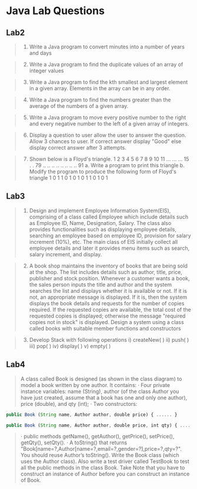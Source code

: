
# Java Lab Questions

## Lab2

>1. Write a Java program to convert minutes into a number of years and days

>2. Write a Java program to find the duplicate values of an array of integer values

>3. Write a Java program to find the kth smallest and largest element in a given array. Elements in the array can be in any order.

>4. Write a Java program to find the numbers greater than the average of the numbers of a given array.

>5. Write a Java program to move every positive number to the right and every negative number to the left of a given array of integers.

>6. Display a question to user allow the user to answer the question. Allow 3 chances to user. If correct answer display "Good" else display correct answer after 3 attempts.

>7. Shown below is a Floyd's triangle. 1 2 3 4 5 6 7 8 9 10 11 ... ... ... 15 . . 79 .. .. .. .. .. .. .. .. 91
a. Write a program to print this triangle
b. Modify the program to produce the following form of Floyd's triangle 1 0 1 1 0 1 0 1 0 1 1 0 1 0 1

## Lab3

> 1. Design and implement Employee Information System(EIS), comprising of a class called Employee which include details such as Employee ID, Name, Designation, Salary. The class also provides functionalities such as displaying employee details, searching an employee based on employee ID, provision for salary increment (10%), etc. The main class of EIS initially collect all employee details and later it provides menu items such as search, salary increment, and display.

> 2. A book shop maintains the inventory of books that are being sold at the shop. The list includes details such as author, title, price, publisher and stock position. Whenever a customer wants a book, the sales person inputs the title and author and the system searches the list and displays whether it is available or not. If it is not, an appropriate message is displayed. If it is, then the system displays the book details and requests for the number of copies required. If the requested copies are available, the total cost of the requested copies is displayed; otherwise the message "required copies not in stock" is displayed. Design a system using a class called books with suitable member functions and constructors

> 3. Develop Stack with following operations i) createNew( ) ii) push( ) iii) pop( ) iv) display( ) v) empty( )

## Lab4

> A class called Book is designed (as shown in the class diagram) to model a book written by one author. It contains:
· Four private instance variables: name (String), author (of the class Author you have just created, assume that a book has one and only one author), price (double), and qty (int);
· Two constructors:
```javascript I'm A tab
public Book (String name, Author author, double price) { ...... }
```
```javascript I'm B tab
public Book (String name, Author author, double price, int qty) { ...... }
```
> · public methods getName(), getAuthor(), getPrice(), setPrice(), getQty(), setQty().
· A toString() that returns "Book[name=?,Author[name=?,email=?,gender=?],price=?,qty=?". You should reuse Author’s toString().
Write the Book class (which uses the Author class). Also write a test driver called TestBook to test all the public methods in the class Book. Take Note that you have to construct an instance of Author before you can construct an instance of Book.